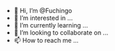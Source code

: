 - 👋 Hi, I’m @Fuchingo
- 👀 I’m interested in ...
- 🌱 I’m currently learning ...
- 💞️ I’m looking to collaborate on ...
- 📫 How to reach me ...

<!---
Fuchingo/Fuchingo is a ✨ special ✨ repository because its `README.md` (this file) appears on your GitHub profile.
You can click the Preview link to take a look at your changes.
--->
